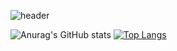 ![header](https://capsule-render.vercel.app/api?type=Waving&color=timeAuto&height=300&section=header&text=Welcome&desc=Chanseong's%20Github%20World&descAlign=70&descAlignY=65&fontSize=70)

![Anurag's GitHub stats](https://github-readme-stats.vercel.app/api?username=깃허브아이디&show_icons=true&theme=radical)
[![Top Langs](https://github-readme-stats.vercel.app/api/top-langs/?username=chanseongparkk&layout=compact&theme=radical)](https://github.com/chanseongparkk/github-readme-stats)

